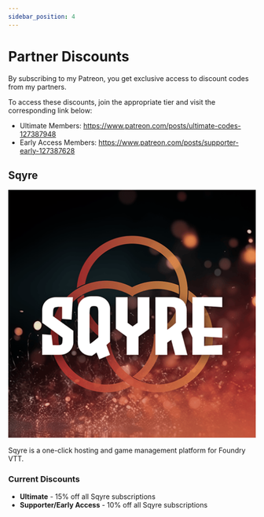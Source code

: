 ```yaml
---
sidebar_position: 4
---
```


# Partner Discounts

By subscribing to my Patreon, you get exclusive access to discount codes from my partners.

To access these discounts, join the appropriate tier and visit the corresponding link below:

- Ultimate Members: https://www.patreon.com/posts/ultimate-codes-127387948
- Early Access Members: https://www.patreon.com/posts/supporter-early-127387628

## Sqyre

![Sqyre Logo](./img/sqyre-logo.png)

Sqyre is a one-click hosting and game management platform for Foundry VTT. 

### Current Discounts

- **Ultimate** - 15% off all Sqyre subscriptions
- **Supporter/Early Access** - 10% off all Sqyre subscriptions
